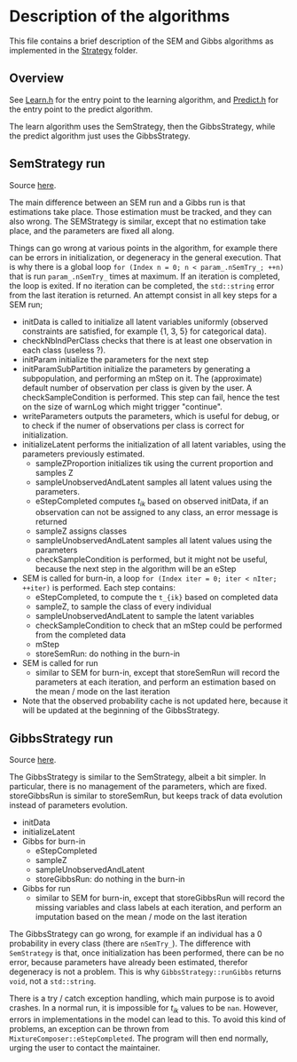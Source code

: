 # Description of the algorithms

This file contains a brief description of the SEM and Gibbs algorithms as implemented in the [Strategy](../src/lib/Strategy) folder.

## Overview

See [Learn.h](../src/lib/Run/Learn.h) for the entry point to the learning algorithm, and [Predict.h](../src/lib/Run/Predict.h) for the entry point to the predict algorithm.

The learn algorithm uses the SemStrategy, then the GibbsStrategy, while the predict algorithm just uses the GibbsStrategy.

## SemStrategy run

Source [here](../src/lib/Strategy/SEMStrategy.h).

The main difference between an SEM run and a Gibbs run is that estimations take place. Those estimation must be tracked, and they can also wrong. The SEMStrategy is similar, except that no estimation take place, and the parameters are fixed all along.

Things can go wrong at various points in the algorithm, for example there can be errors in initialization, or degeneracy in the general execution. That is why there is a global loop `for (Index n = 0; n < param_.nSemTry_; ++n)` that is run `param_.nSemTry_` times at maximum. If an iteration is completed, the loop is exited. If no iteration can be completed, the `std::string` error from the last iteration is returned. An attempt consist in all key steps for a SEM run;

- initData is called to initialize all latent variables uniformly (observed constraints are satisfied, for example {1, 3, 5} for categorical data).
- checkNbIndPerClass checks that there is at least one observation in each class (useless ?).
- initParam initialize the parameters for the next step
- initParamSubPartition initialize the parameters by generating a subpopulation, and performing an mStep on it. The (approximate) default number of observation per class is given by the user. A checkSampleCondition is performed. This step can fail, hence the test on the size of warnLog which might trigger "continue".
- writeParameters outputs the parameters, which is useful for debug, or to check if the numer of observations per class is correct for initialization.
- initializeLatent performs the initialization of all latent variables, using the parameters previously estimated.
  - sampleZProportion initializes tik using the current proportion and samples Z
  - sampleUnobservedAndLatent samples all latent values using the parameters.
  - eStepCompleted computes $t_{ik}$ based on observed initData, if an observation can not be assigned to any class, an error message is returned
  - sampleZ assigns classes
  - sampleUnobservedAndLatent samples all latent values using the parameters
  - checkSampleCondition is performed, but it might not be useful, because the next step in the algorithm will be an eStep
- SEM is called for burn-in, a loop `for (Index iter = 0; iter < nIter; ++iter)` is performed. Each step contains:
  - eStepCompleted, to compute the `t_{ik}` based on completed data
  - sampleZ, to sample the class of every individual
  - sampleUnobservedAndLatent to sample the latent variables
  - checkSampleCondition to check that an mStep could be performed from the completed data
  - mStep
  - storeSemRun: do nothing in the burn-in
- SEM is called for run
  - similar to SEM for burn-in, except that storeSemRun will record the parameters at each iteration, and perform an estimation based on the mean / mode on the last iteration
- Note that the observed probability cache is not updated here, because it will be updated at the beginning of the GibbsStrategy.

## GibbsStrategy run

Source [here](../src/lib/Strategy/GibbsStrategy.h).

The GibbsStrategy is similar to the SemStrategy, albeit a bit simpler. In particular, there is no management of the parameters, which are fixed. storeGibbsRun is similar to storeSemRun, but keeps track of data evolution instead of parameters evolution.

- initData
- initializeLatent
- Gibbs for burn-in
  - eStepCompleted
  - sampleZ
  - sampleUnobservedAndLatent
  - storeGibbsRun: do nothing in the burn-in
- Gibbs for run
  - similar to SEM for burn-in, except that storeGibbsRun will record the missing variables and class labels at each iteration, and perform an imputation based on the mean / mode on the last iteration

The GibbsStrategy can go wrong, for example if an individual has a 0 probability in every class (there are `nSemTry_`). The difference with `SemStrategy` is that, once initialization has been performed, there can be no error, because parameters have already been estimated, therefor degeneracy is not a problem. This is why `GibbsStrategy::runGibbs` returns `void`, not a `std::string`.

There is a try / catch exception handling, which main purpose is to avoid crashes. In a normal run, it is impossible for $t_{ik}$ values to be `nan`. However, errors in implementations in the model can lead to this. To avoid this kind of problems, an exception can be thrown from `MixtureComposer::eStepCompleted`. The program will then end normally, urging the user to contact the maintainer.
